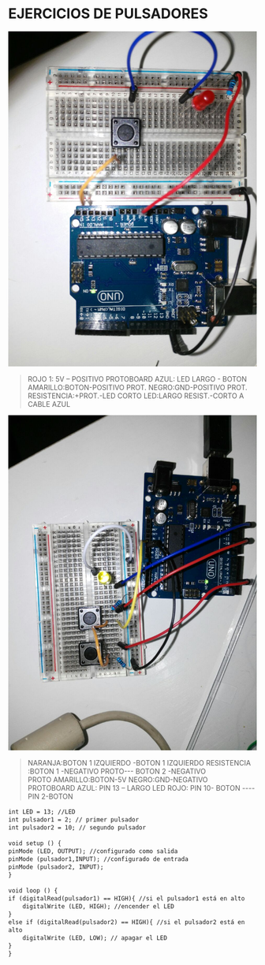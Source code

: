 # EJERCICIOS DE PULSADORES


![](/img/pulsadores1.jpg)

> 	ROJO 1: 5V – POSITIVO PROTOBOARD
	AZUL: LED LARGO - BOTON
	AMARILLO:BOTON-POSITIVO PROT.
	NEGRO:GND-POSITIVO PROT.
	RESISTENCIA:+PROT.-LED CORTO
	LED:LARGO RESIST.-CORTO A CABLE AZUL


![](/img/pulsadores2.jpg)

> 	NARANJA:BOTON 1 IZQUIERDO -BOTON 1 IZQUIERDO
	RESISTENCIA :BOTON 1 -NEGATIVO PROTO--- BOTON 2 -NEGATIVO 	  
    PROTO
	AMARILLO:BOTON-5V
	NEGRO:GND-NEGATIVO PROTOBOARD
	AZUL: PIN 13 – LARGO LED
	ROJO: PIN 10- BOTON ---- PIN 2-BOTON

	int LED = 13; //LED
	int pulsador1 = 2; // primer pulsador
	int pulsador2 = 10; // segundo pulsador

	void setup () { 
  	pinMode (LED, OUTPUT); //configurado como salida
  	pinMode (pulsador1,INPUT); //configurado de entrada
  	pinMode (pulsador2, INPUT);
	}

	void loop () {
  	if (digitalRead(pulsador1) == HIGH){ //si el pulsador1 está en alto
    	digitalWrite (LED, HIGH); //encender el LED
  	}
  	else if (digitalRead(pulsador2) == HIGH){ //si el pulsador2 está en alto
    	digitalWrite (LED, LOW); // apagar el LED
  	}
	}